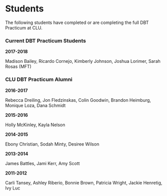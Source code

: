 # Students


The following students have completed or are completing the full DBT Practicum at CLU.

### Current DBT Practicum Students

**2017-2018** 

Madison Bailey, Ricardo Cornejo, Kimberly Johnson, Joshua Lorimer, Sarah Rosas (MFT)

### CLU DBT Practicum Alumni

**2016-2017**

Rebecca Dreiling, Jon Fledzinskas, Colin Goodwin, Brandon Heimburg, Monique Loza, Dana Schmidt

**2015-2016**

Holly McKinley, Kayla Nelson

**2014-2015**

Ebony Christian, Sodah Minty, Desiree Wilson

**2013-2014**

James Battles, Jami Kerr, Amy Scott

**2011-2012**

Carli Tansey, Ashley Riberio, Bonnie Brown, Patricia Wright, Jackie Henretig, Ivy Luc
